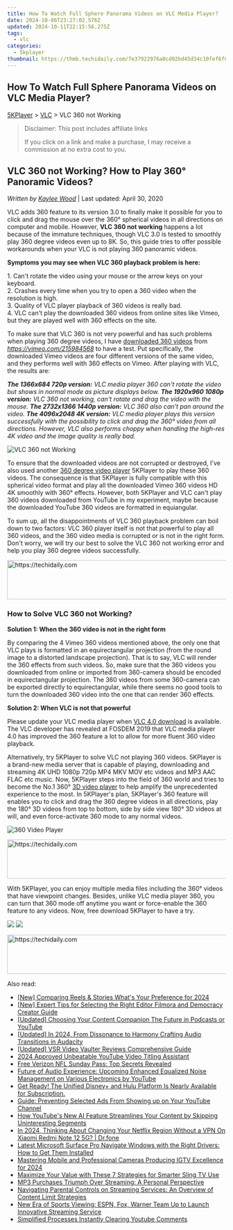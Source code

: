 ```yaml
---
title: How To Watch Full Sphere Panorama Videos on VLC Media Player?
date: 2024-10-06T23:27:02.576Z
updated: 2024-10-11T22:15:56.275Z
tags:
  - vlc
categories:
  - 5kplayer
thumbnail: https://thmb.techidaily.com/7e37922976a0cd02bd45d34c10fef6f069d63ae07942af07cd489ff374cb4abd.png
---
```


## How To Watch Full Sphere Panorama Videos on VLC Media Player?

[5KPlayer](https://tools.techidaily.com/5kplayer/products/) \> [VLC](https://tools.techidaily.com/5kplayer/products/) \> VLC 360 not Working

>  Disclaimer: This post includes affiliate links
>
>  If you click on a link and make a purchase, I may receive a commission at no extra cost to you.
>

## VLC 360 not Working? How to Play 360° Panoramic Videos?

 _Written by [Kaylee Wood](https://www.quora.com/profile/Amanda-Hu-21)_ | Last updated: April 30, 2020 

VLC adds 360 feature to its version 3.0 to finally make it possible for you to click and drag the mouse over the 360° spherical videos in all directions on computer and mobile. However, **VLC 360 not working** happens a lot because of the immature techniques, though VLC 3.0 is tested to smoothly play 360 degree videos even up to 8K. So, this guide tries to offer possible workarounds when your VLC is not playing 360 panoramic videos.

**Symptoms you may see when VLC 360 playback problem is here:**

1\. Can't rotate the video using your mouse or the arrow keys on your keyboard.  
 2\. Crashes every time when you try to open a 360 video when the resolution is high.  
 3\. Quality of VLC player playback of 360 videos is really bad.  
 4\. VLC can't play the downloaded 360 videos from online sites like Vimeo, but they are played well with 360 effects on the site.

To make sure that VLC 360 is not very powerful and has such problems when playing 360 degree videos, I have [downloaded 360 videos](https://tools.techidaily.com/5kplayer/youtube-download/) from _https://vimeo.com/215984568_ to have a test. Put specifically, the downloaded Vimeo videos are four different versions of the same video, and they performs well with 360 effects on Vimeo. After playing with VLC, the results are:

_**The 1366x684 720p version:** VLC media player 360 can't rotate the video but shows in normal mode as picture displays below._ 
_**The 1920x960 1080p version:** VLC 360 not working, can't rotate and drag the video with the mouse._ 
_**The 2732x1366 1440p version:** VLC 360 also can't pan around the video._ 
_**The 4096x2048 4K version:** VLC media player plays this version successfully with the possibility to click and drag the 360° video from all directions. However, VLC also performs choppy when handling the high-res 4K video and the image quality is really bad._

![VLC 360 not Working](https://www.5kplayer.com/vlc/img/vlc-360-not-working.jpg) 

To ensure that the downloaded videos are not corrupted or destroyed, I've also used another [360 degree video player](https://tools.techidaily.com/5kplayer/video-music-player/) 5KPlayer to play these 360 videos. The consequence is that 5KPlayer is fully compatible with this spherical video format and play all the downloaded Vimeo 360 videos HD 4K smoothly with 360° effects. However, both 5KPlayer and VLC can't play 360 videos downloaded from YouTube in my experiment, maybe because the downloaded YouTube 360 videos are formatted in equiangular.

To sum up, all the disappointments of VLC 360 playback problem can boil down to two factors: VLC 360 player itself is not that powerful to play all 360 videos, and the 360 video media is corrupted or is not in the right form. Don't worry, we will try our best to solve the VLC 360 not working error and help you play 360 degree videos successfully.

<!-- affiliate ads begin -->
<a href="https://unicoeye.pxf.io/c/5597632/2134247/18498" target="_top" id="2134247">
  <img src="//a.impactradius-go.com/display-ad/18498-2134247" border="0" alt="https://techidaily.com" width="728" height="90"/>
</a>
<img height="0" width="0" src="https://unicoeye.pxf.io/i/5597632/2134247/18498" style="position:absolute;visibility:hidden;" border="0" />
<!-- affiliate ads end -->

### How to Solve VLC 360 not Working?

**Solution 1: When the 360 video is not in the right form**

By comparing the 4 Vimeo 360 videos mentioned above, the only one that VLC plays is formatted in an equirectangular projection (from the round image to a distorted landscape projection). That is to say, VLC will render the 360 effects from such videos. So, make sure that the 360 videos you downloaded from online or imported from 360-camera should be encoded in equirectangular projection. The 360 videos from some 360-camera can be exported directly to equirectangular, while there seems no good tools to turn the downloaded 360 video into the one that can render 360 effects.

**Solution 2: When VLC is not that powerful**

Please update your VLC media player when [VLC 4.0 download](https://tools.techidaily.com/5kplayer/products/) is available. The VLC developer has revealed at FOSDEM 2019 that VLC media player 4.0 has improved the 360 feature a lot to allow for more fluent 360 video playback.

Alternatively, try 5KPlayer to solve VLC not playing 360 videos. 5KPlayer is a brand-new media server that is capable of playing, downloading and streaming 4K UHD 1080p 720p MP4 MKV MOV etc videos and MP3 AAC FLAC etc music. Now, 5KPlayer steps into the field of 360 world and tries to become the No.1 360° [3D video player](https://tools.techidaily.com/5kplayer/video-music-player/) to help amplify the unprecedented experience to the most. In 5KPlayer's plan, 5KPlayer's 360 feature will enables you to click and drag the 360 degree videos in all directions, play the 180° 3D videos from top to bottom, side by side view 180° 3D videos at will, and even force-activate 360 mode to any normal videos.

![360 Video Player](https://www.5kplayer.com/vlc/img/vlc-360-not-working-2.jpg) 

<!-- affiliate ads begin -->
<a href="https://appsumo.8odi.net/c/5597632/2151894/7443" target="_top" id="2151894">
  <img src="//a.impactradius-go.com/display-ad/7443-2151894" border="0" alt="https://techidaily.com" width="728" height="90"/>
</a>
<img height="0" width="0" src="https://appsumo.8odi.net/i/5597632/2151894/7443" style="position:absolute;visibility:hidden;" border="0" />
<!-- affiliate ads end -->

With 5KPlayer, you can enjoy multiple media files including the 360° videos that have viewpoint changes. Besides, unlike VLC media player 360, you can turn that 360 mode off anytime you want or force-enable the 360 feature to any videos. Now, free download 5KPlayer to have a try.

[![](https://www.5kplayer.com/vlc/../button/freedownwhitewin.png)](https://tools.techidaily.com/5kplayer/products/) [![](https://www.5kplayer.com/vlc/../button/freedownbackmac.png)](https://tools.techidaily.com/5kplayer/products/)

<!-- affiliate ads begin -->
<a href="https://zebaoaffiliateprogram.pxf.io/c/5597632/2137973/21526" target="_top" id="2137973">
  <img src="//a.impactradius-go.com/display-ad/21526-2137973" border="0" alt="https://techidaily.com" width="728" height="90"/>
</a>
<img height="0" width="0" src="https://zebaoaffiliateprogram.pxf.io/i/5597632/2137973/21526" style="position:absolute;visibility:hidden;" border="0" />
<!-- affiliate ads end -->

<ins class="adsbygoogle"
     style="display:block"
     data-ad-format="autorelaxed"
     data-ad-client="ca-pub-7571918770474297"
     data-ad-slot="1223367746"></ins>

<ins class="adsbygoogle"
     style="display:block"
     data-ad-client="ca-pub-7571918770474297"
     data-ad-slot="8358498916"
     data-ad-format="auto"
     data-full-width-responsive="true"></ins>

<span class="atpl-alsoreadstyle">Also read:</span>
<div><ul>
<li><a href="https://instagram-clips.techidaily.com/new-comparing-reels-and-stories-whats-your-preference-for-2024/"><u>[New] Comparing Reels & Stories What's Your Preference for 2024</u></a></li>
<li><a href="https://desktop-recording.techidaily.com/new-expert-tips-for-selecting-the-right-editor-filmora-and-democracy-creator-guide/"><u>[New] Expert Tips for Selecting the Right Editor Filmora and Democracy Creator Guide</u></a></li>
<li><a href="https://extra-lessons.techidaily.com/updated-choosing-your-content-companion-the-future-in-podcasts-or-youtube/"><u>[Updated] Choosing Your Content Companion The Future in Podcasts or YouTube</u></a></li>
<li><a href="https://article-tips.techidaily.com/updated-in-2024-from-dissonance-to-harmony-crafting-audio-transitions-in-audacity/"><u>[Updated] In 2024, From Dissonance to Harmony Crafting Audio Transitions in Audacity</u></a></li>
<li><a href="https://screen-activity-recording.techidaily.com/updated-vsr-video-vaulter-reviews-comprehensive-guide/"><u>[Updated] VSR Video Vaulter Reviews Comprehensive Guide</u></a></li>
<li><a href="https://fox-blue.techidaily.com/2024-approved-unbeatable-youtube-video-titling-assistant/"><u>2024 Approved Unbeatable YouTube Video Titling Assistant</u></a></li>
<li><a href="https://media-tips.techidaily.com/free-verizon-nfl-sunday-pass-top-secrets-revealed/"><u>Free Verizon NFL Sunday Pass: Top Secrets Revealed</u></a></li>
<li><a href="https://media-tips.techidaily.com/future-of-audio-experience-upcoming-enhanced-equalized-noise-management-on-various-electronics-by-youtube/"><u>Future of Audio Experience: Upcoming Enhanced Equalized Noise Management on Various Electronics by YouTube</u></a></li>
<li><a href="https://media-tips.techidaily.com/get-ready-the-unified-disneyplus-and-hulu-platform-is-nearly-available-for-subscription/"><u>Get Ready! The Unified Disney+ and Hulu Platform Is Nearly Available for Subscription.</u></a></li>
<li><a href="https://media-tips.techidaily.com/guide-preventing-selected-ads-from-showing-up-on-your-youtube-channel/"><u>Guide: Preventing Selected Ads From Showing up on Your YouTube Channel</u></a></li>
<li><a href="https://media-tips.techidaily.com/how-youtubes-new-ai-feature-streamlines-your-content-by-skipping-uninteresting-segments/"><u>How YouTube's New AI Feature Streamlines Your Content by Skipping Uninteresting Segments</u></a></li>
<li><a href="https://phone-solutions.techidaily.com/in-2024-thinking-about-changing-your-netflix-region-without-a-vpn-on-xiaomi-redmi-note-12-5g-drfone-by-drfone-virtual-android/"><u>In 2024, Thinking About Changing Your Netflix Region Without a VPN On Xiaomi Redmi Note 12 5G? | Dr.fone</u></a></li>
<li><a href="https://win-amazing.techidaily.com/latest-microsoft-surface-pro-navigate-windows-with-the-right-drivers-how-to-get-them-installed/"><u>Latest Microsoft Surface Pro Navigate Windows with the Right Drivers: How to Get Them Installed</u></a></li>
<li><a href="https://instagram-videos.techidaily.com/mastering-mobile-and-professional-cameras-producing-igtv-excellence-for-2024/"><u>Mastering Mobile and Professional Cameras Producing IGTV Excellence for 2024</u></a></li>
<li><a href="https://media-tips.techidaily.com/maximize-your-value-with-these-7-strategies-for-smarter-sling-tv-use/"><u>Maximize Your Value with These 7 Strategies for Smarter Sling TV Use</u></a></li>
<li><a href="https://media-tips.techidaily.com/mp3-purchases-triumph-over-streaming-a-personal-perspective/"><u>MP3 Purchases Triumph Over Streaming: A Personal Perspective</u></a></li>
<li><a href="https://media-tips.techidaily.com/navigating-parental-controls-on-streaming-services-an-overview-of-content-limit-strategies/"><u>Navigating Parental Controls on Streaming Services: An Overview of Content Limit Strategies</u></a></li>
<li><a href="https://media-tips.techidaily.com/new-era-of-sports-viewing-espn-fox-warner-team-up-to-launch-innovative-streaming-service/"><u>New Era of Sports Viewing: ESPN, Fox, Warner Team Up to Launch Innovative Streaming Service</u></a></li>
<li><a href="https://youtube-webster.techidaily.com/ified-processes-instantly-clearing-youtube-comments/"><u>Simplified Processes Instantly Clearing Youtube Comments</u></a></li>
</ul></div>

